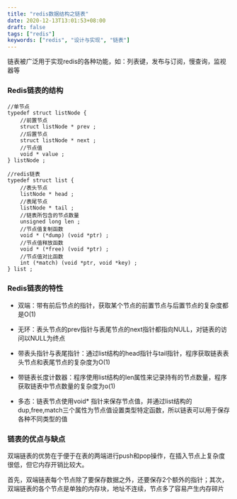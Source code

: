 ```yaml
---
title: "redis数据结构之链表"
date: 2020-12-13T13:01:53+08:00
draft: false
tags: ["redis"]
keywords: ["redis", "设计与实现", "链表"]
---
```


链表被广泛用于实现redis的各种功能，如：列表键，发布与订阅，慢查询，监视器等

### Redis链表的结构

```
//单节点
typedef struct listNode {
	//前置节点
	struct listNode * prev ;
	//后置节点
	struct listNode * next ;
	//节点值
	void * value ;
} listNode ;

//redis链表
typedef struct list {
	//表头节点
	listNode * head ;
	//表尾节点
	listNode * tail ;
	//链表所包含的节点数量
	unsigned long len ;
	//节点值复制函数
	void * (*dump) (void *ptr) ;
	//节点值释放函数
	void * (*free) (void *ptr) ;
	//节点值对比函数
	int (*match) (void *ptr, void *key) ;
} list ;
```

### Redis链表的特性

* 双端：带有前后节点的指针，获取某个节点的前置节点与后置节点的复杂度都是O(1)

* 无环：表头节点的prev指针与表尾节点的next指针都指向NULL，对链表的访问以NULL为终点

* 带表头指针与表尾指针：通过list结构的head指针与tail指针，程序获取链表表头节点和表尾节点的复杂度为O(1)

* 带链表长度计数器：程序使用list结构的len属性来记录持有的节点数量，程序获取链表中节点数量的复杂度为o(1)

* 多态：链表节点使用void* 指针来保存节点值，并通过list结构的dup,free,match三个属性为节点值设置类型特定函数，所以链表可以用于保存各种不同类型的值

### 链表的优点与缺点

双端链表的优势在于便于在表的两端进行push和pop操作，在插入节点上复杂度很低，但它内存开销比较大。

首先，双端链表每个节点除了要保存数据之外，还要保存2个额外的指针；其次，双端链表的各个节点是单独的内存块，地址不连续，节点多了容易产生内存碎片